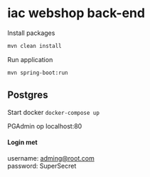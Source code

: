 # iac webshop back-end

Install packages
```bash
mvn clean install
```

Run application
```bash
mvn spring-boot:run
```


## Postgres 
Start docker
```docker-compose up```

PGAdmin op localhost:80
<br/>
#### Login met 
username: adming@root.com <br/>
password: SuperSecret